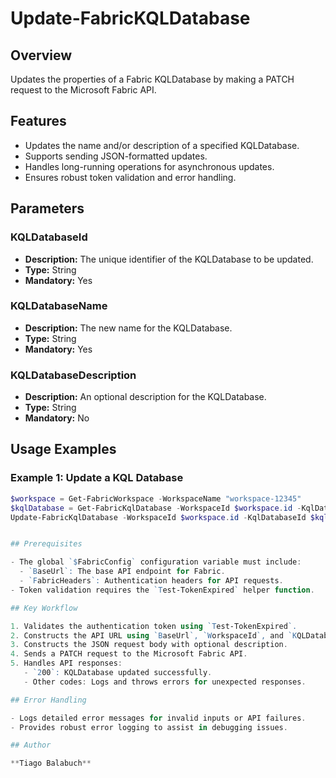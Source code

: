 # Update-FabricKQLDatabase

## Overview

Updates the properties of a Fabric KQLDatabase by making a PATCH request to the Microsoft Fabric API.

## Features

- Updates the name and/or description of a specified KQLDatabase.
- Supports sending JSON-formatted updates.
- Handles long-running operations for asynchronous updates.
- Ensures robust token validation and error handling.

## Parameters

### KQLDatabaseId

- **Description:** The unique identifier of the KQLDatabase to be updated.
- **Type:** String
- **Mandatory:** Yes

### KQLDatabaseName

- **Description:** The new name for the KQLDatabase.
- **Type:** String
- **Mandatory:** Yes

### KQLDatabaseDescription

- **Description:** An optional description for the KQLDatabase.
- **Type:** String
- **Mandatory:** No

## Usage Examples

### Example 1: Update a KQL Database

```powershell
$workspace = Get-FabricWorkspace -WorkspaceName "workspace-12345"
$kqlDatabase = Get-FabricKqlDatabase -WorkspaceId $workspace.id -KqlDatabaseName "KQLDB-12345"
Update-FabricKqlDatabase -WorkspaceId $workspace.id -KqlDatabaseId $kqlDatabase.id -KqlDatabaseName "KQLDB-12345 Updated" -KQLDatabaseDescription "KQL Database Updated"


## Prerequisites

- The global `$FabricConfig` configuration variable must include:
  - `BaseUrl`: The base API endpoint for Fabric.
  - `FabricHeaders`: Authentication headers for API requests.
- Token validation requires the `Test-TokenExpired` helper function.

## Key Workflow

1. Validates the authentication token using `Test-TokenExpired`.
2. Constructs the API URL using `BaseUrl`, `WorkspaceId`, and `KQLDatabaseId`.
3. Constructs the JSON request body with optional description.
4. Sends a PATCH request to the Microsoft Fabric API.
5. Handles API responses:
   - `200`: KQLDatabase updated successfully.
   - Other codes: Logs and throws errors for unexpected responses.

## Error Handling

- Logs detailed error messages for invalid inputs or API failures.
- Provides robust error logging to assist in debugging issues.

## Author

**Tiago Balabuch**
